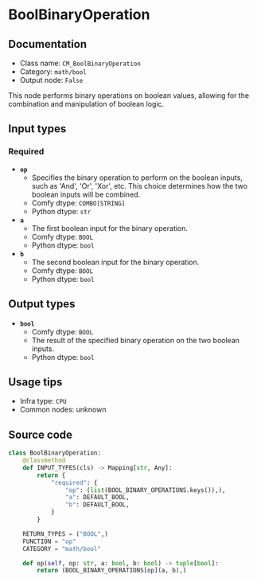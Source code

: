 # BoolBinaryOperation
## Documentation
- Class name: `CM_BoolBinaryOperation`
- Category: `math/bool`
- Output node: `False`

This node performs binary operations on boolean values, allowing for the combination and manipulation of boolean logic.
## Input types
### Required
- **`op`**
    - Specifies the binary operation to perform on the boolean inputs, such as 'And', 'Or', 'Xor', etc. This choice determines how the two boolean inputs will be combined.
    - Comfy dtype: `COMBO[STRING]`
    - Python dtype: `str`
- **`a`**
    - The first boolean input for the binary operation.
    - Comfy dtype: `BOOL`
    - Python dtype: `bool`
- **`b`**
    - The second boolean input for the binary operation.
    - Comfy dtype: `BOOL`
    - Python dtype: `bool`
## Output types
- **`bool`**
    - Comfy dtype: `BOOL`
    - The result of the specified binary operation on the two boolean inputs.
    - Python dtype: `bool`
## Usage tips
- Infra type: `CPU`
- Common nodes: unknown


## Source code
```python
class BoolBinaryOperation:
    @classmethod
    def INPUT_TYPES(cls) -> Mapping[str, Any]:
        return {
            "required": {
                "op": (list(BOOL_BINARY_OPERATIONS.keys()),),
                "a": DEFAULT_BOOL,
                "b": DEFAULT_BOOL,
            }
        }

    RETURN_TYPES = ("BOOL",)
    FUNCTION = "op"
    CATEGORY = "math/bool"

    def op(self, op: str, a: bool, b: bool) -> tuple[bool]:
        return (BOOL_BINARY_OPERATIONS[op](a, b),)

```
